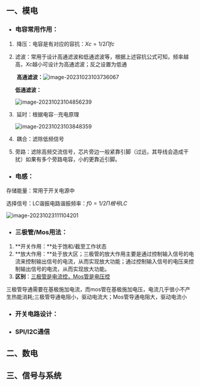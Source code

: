 ## 一、模电

- ### 电容常用作用：

1. ​	降压：电容是有对应的容抗：$Xc=1/2Π fc$

2. ​	滤波：常用于设计高通滤波和低通滤波等，根据上述容抗公式可知，频率越高，$Xc$越小可设计为高通滤波；反之设置为低通

   ​	**高通滤波：**![image-20231023103736067](C:\Users\hello\AppData\Roaming\Typora\typora-user-images\image-20231023103736067.png)

   **低通滤波：**

   ![image-20231023104856239](C:\Users\hello\AppData\Roaming\Typora\typora-user-images\image-20231023104856239.png)

3. ​	延时：根据电容···充电原理

   ![image-20231023103848359](C:\Users\hello\AppData\Roaming\Typora\typora-user-images\image-20231023103848359.png)

4. ​	耦合：滤除低频信号

5. ​	旁路：滤除高频交流信号，芯片旁边一般紧靠引脚（过远，其导线会造成干扰）如果有多个旁路电容，小的更靠近引脚。

- ### 电感：

存储能量：常用于开关电源中

选择信号：LC谐振电路谐振频率：$f0=1/2Π根号LC$

![image-20231023111104201](C:\Users\hello\AppData\Roaming\Typora\typora-user-images\image-20231023111104201.png)





- ### 三极管/Mos用法：

1. **开关作用：**处于饱和/截至工作状态
2. **放大作用：**处于放大区；三极管的放大作用主要是通过控制输入信号的电流来控制输出信号的电流，从而实现放大功能；通过控制输入信号的电压来控制输出信号的电流，从而实现放大功能。
3. **区别**：<u>三极管是电流控，Mos管是电压控</u>

​		三极管导通需要在基极施加电流，而mos管在基极施加电压，电流几乎很小不产生热能消耗;三极管导通电阻小，驱动电流大；Mos管导通电阻大，驱动电流小

- ### **开关电路设计：**

- ### SPI/I2C通信

## 二、数电

## 三、信号与系统

